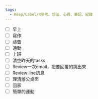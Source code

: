 ```yaml
---
tags:
  - Keep/Label/R參考、想法、心得、筆記、紀錄
---
```



- [ ] 早上
- [ ] 寫作
- [ ] 禱告
- [ ] 通勤
- [ ] 上班
- [ ] 清空昨天的tasks
- [ ] Review一次email，把要回覆的挑出來
- [ ] Review line訊息
- [ ] 理清辦公桌面
- [ ] 回家
- [ ] 簡單的運動